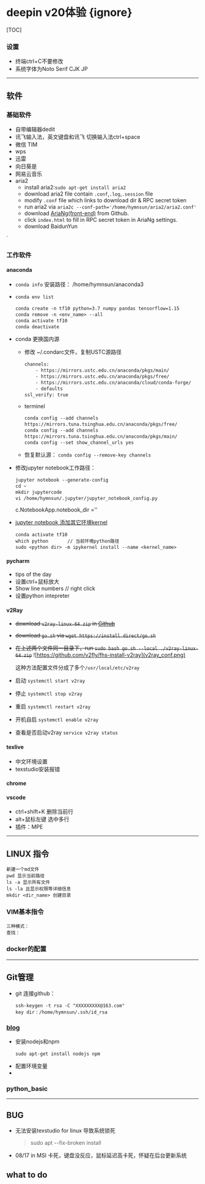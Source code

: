 # deepin v20体验 {ignore}
[TOC]

### 设置
- 终端ctrl+C不要修改
- 系统字体为Noto Serif CJK JP

--------------
## 软件
### 基础软件
- 自带编辑器dedit
- 讯飞输入法，英文键盘和讯飞 切换输入法ctrl+space
- 微信 TIM
- wps
- 迅雷
- 向日葵是
- 网易云音乐
- aria2
    - install aria2:`sudo apt-get install aria2`
    - download aria2 file contain `.conf`,`.log`,`.session` file
    - modify `.conf` file which links to download dir & RPC secret token
    - run aria2 via `aria2c --conf-path='/home/hymnsun/aria2/aria2.conf'`
    - download [AriaNg(front-end)](https://github.com/mayswind/AriaNg/releases) from Github.
    - click `index.html` to fill in RPC secret token in AriaNg settings.
    - download BaidunYun 

`
### 工作软件
#### anaconda
- `conda info`
    安装路径： /home/hymnsun/anaconda3
- `conda env list`
    ```    
    conda create -n tf10 python=3.7 numpy pandas tensorflow=1.15
    conda remove -n <env_name> --all
    conda activate tf10
    conda deactivate
    ```
- conda 更换国内源

    - 修改 ~/.condarc文件，复制USTC源路径
        ```
        channels:
            - https://mirrors.ustc.edu.cn/anaconda/pkgs/main/
            - https://mirrors.ustc.edu.cn/anaconda/pkgs/free/
            - https://mirrors.ustc.edu.cn/anaconda/cloud/conda-forge/
            - defaults
        ssl_verify: true
        ```
    - terminel
        ```
        conda config --add channels https://mirrors.tuna.tsinghua.edu.cn/anaconda/pkgs/free/
        conda config --add channels https://mirrors.tuna.tsinghua.edu.cn/anaconda/pkgs/main/
        conda config --set show_channel_urls yes
        ```

    - 恢复默认源：
        `conda config --remove-key channels`

- 修改jupyter notebook工作路径：
    ```
    jupyter notebook --generate-config
    cd ~
    mkdir jupytercode
    vi /home/hymnsun/.jupyter/jupyter_notebook_config.py
    ```
    c.NotebookApp.notebook_dir =''

- [jupyter notebook 添加其它环境kernel](https://blog.csdn.net/wyz6666/article/details/83314761)
    ```
    conda activate tf10
    which python       // 当前环境python路径
    sudo <python dir> -m ipykernel install --name <kernel_name>
    ```

#### pycharm
- tips of the day
- 设置ctrl+鼠标放大
- Show line numbers          // right click 
- 设置python intepreter

#### v2Ray
- ~~download `v2ray-linux-64.zip` in [Github](https://github.com/v2ray/v2ray-core/releases/)~~
- ~~download `go.sh` via `wget https://install.direct/go.sh`~~
- ~~在上述两个文件同一目录下，run `sudo bash go.sh --local ./v2ray-linux-64.zip`~~
![https://github.com/v2fly/fhs-install-v2ray](v2ray_conf.png)

    这种方法配置文件分成了多个`/usr/local/etc/v2ray`
    

- 启动 `systemctl start v2ray`

- 停止 `systemctl stop v2ray`

- 重启 `systemctl restart v2ray`

- 开机自启 `systemctl enable v2ray`

- 查看是否启动v2ray `service v2ray status`




#### texlive
- 中文环境设置
- texstudio安装报错

#### chrome
#### vscode
- ctrl+shift+K 删除当前行
- alt+鼠标左键 选中多行
- 插件：MPE
    


        
-------------
## LINUX 指令
    新建一个md文件
    pwd 显示当前路径
    ls -a 显示所有文件
    ls -la 且显示权限等详细信息
    mkdir <dir_name> 创建目录

### VIM基本指令
    三种模式：
    查找：
        

### docker的配置


-------------
## Git管理
- git 连接github：
    ```
    ssh-keygen -t rsa -C "XXXXXXXXX@163.com"
    key dir：/home/hymnsun/.ssh/id_rsa
    ```
### [blog](https://blog.csdn.net/Arisstz/article/details/80708851)
- 安装nodejs和npm
    ```
    sudo apt-get install nodejs npm
    ```
- 配置环境变量
- 


### python_basic

-------
## BUG
- 无法安装texstudio for linux 导致系统锁死
    >  sudo apt --fix-broken install

- 08/17 in MSI 卡死，键盘没反应，鼠标延迟高卡死，怀疑在后台更新系统


## what to do

